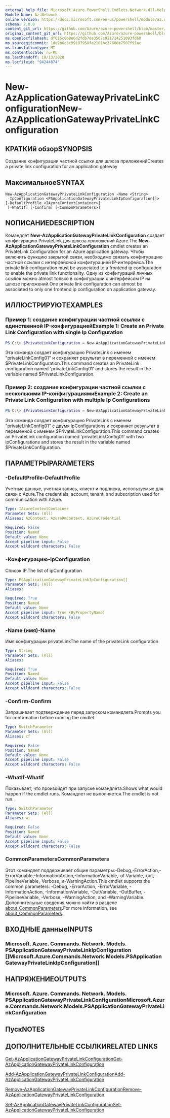 ```yaml
---
external help file: Microsoft.Azure.PowerShell.Cmdlets.Network.dll-Help.xml
Module Name: Az.Network
online version: https://docs.microsoft.com/en-us/powershell/module/az.network/new-azapplicationgatewayprivatelinkconfiguration
schema: 2.0.0
content_git_url: https://github.com/Azure/azure-powershell/blob/master/src/Network/Network/help/New-AzApplicationGatewayPrivateLinkConfiguration.md
original_content_git_url: https://github.com/Azure/azure-powershell/blob/master/src/Network/Network/help/New-AzApplicationGatewayPrivateLinkConfiguration.md
ms.openlocfilehash: df616c0b8e6d2fdb7de3567c921714251093fd60
ms.sourcegitcommit: 1de2b6c3c99197958fa2101bc37680e7507f91ac
ms.translationtype: MT
ms.contentlocale: ru-RU
ms.lasthandoff: 10/13/2020
ms.locfileid: "94244874"
---
```

# <span data-ttu-id="3a615-101">New-AzApplicationGatewayPrivateLinkConfiguration</span><span class="sxs-lookup"><span data-stu-id="3a615-101">New-AzApplicationGatewayPrivateLinkConfiguration</span></span>

## <span data-ttu-id="3a615-102">КРАТКИй обзор</span><span class="sxs-lookup"><span data-stu-id="3a615-102">SYNOPSIS</span></span>
<span data-ttu-id="3a615-103">Создание конфигурации частной ссылки для шлюза приложений</span><span class="sxs-lookup"><span data-stu-id="3a615-103">Creates a private link configuration for an application gateway</span></span>

## <span data-ttu-id="3a615-104">Максимальное</span><span class="sxs-lookup"><span data-stu-id="3a615-104">SYNTAX</span></span>

```
New-AzApplicationGatewayPrivateLinkConfiguration -Name <String>
 -IpConfiguration <PSApplicationGatewayPrivateLinkIpConfiguration[]> [-DefaultProfile <IAzureContextContainer>]
 [-WhatIf] [-Confirm] [<CommonParameters>]
```

## <span data-ttu-id="3a615-105">NОПИСАНИЕ</span><span class="sxs-lookup"><span data-stu-id="3a615-105">DESCRIPTION</span></span>
<span data-ttu-id="3a615-106">Командлет **New-AzApplicationGatewayPrivateLinkConfiguration** создает конфигурацию PrivateLink для шлюза приложений Azure.</span><span class="sxs-lookup"><span data-stu-id="3a615-106">The **New-AzApplicationGatewayPrivateLinkConfiguration** cmdlet creates an PrivateLink Configuration for an Azure application gateway.</span></span>
<span data-ttu-id="3a615-107">Чтобы включить функцию закрытой связи, необходимо связать конфигурацию частной ссылки с интерфейсной конфигурацией IP-интерфейса.</span><span class="sxs-lookup"><span data-stu-id="3a615-107">The private link configuration must be associated to a frontend ip configuration to enable the private link functionality.</span></span>
<span data-ttu-id="3a615-108">Одну из конфигураций личных ссылок можно atmost только в конфигурации с интерфейсом IP на шлюзе приложений.</span><span class="sxs-lookup"><span data-stu-id="3a615-108">One private link configuration can atmost be associated to only one frontend ip configuration on application gateway.</span></span>

## <span data-ttu-id="3a615-109">ИЛЛЮСТРИРУЮТ</span><span class="sxs-lookup"><span data-stu-id="3a615-109">EXAMPLES</span></span>

### <span data-ttu-id="3a615-110">Пример 1: создание конфигурации частной ссылки с единственной IP-конфигурацией</span><span class="sxs-lookup"><span data-stu-id="3a615-110">Example 1: Create an Private Link Configuration with single Ip Configuration</span></span>
```powershell
PS C:\> $PrivateLinkConfiguration = New-AzApplicationGatewayPrivateLinkConfiguration -Name "privateLinkConfig01" -IpConfiguration $privateLinkIpConfiguration1
```

<span data-ttu-id="3a615-111">Эта команда создает конфигурацию PrivateLink с именем "privateLinkConfig01" и сохраняет результат в переменной с именем $PrivateLinkConfiguration.</span><span class="sxs-lookup"><span data-stu-id="3a615-111">This command creates an PrivateLink configuration named 'privateLinkConfig01' and stores the result in the variable named $PrivateLinkConfiguration.</span></span>

### <span data-ttu-id="3a615-112">Пример 2: создание конфигурации частной ссылки с несколькими IP-конфигурациями</span><span class="sxs-lookup"><span data-stu-id="3a615-112">Example 2: Create an Private Link Configuration with multiple Ip Configurations</span></span>
```powershell
PS C:\> $PrivateLinkConfiguration = New-AzApplicationGatewayPrivateLinkConfiguration -Name "privateLinkConfig01" -IpConfiguration $privateLinkIpConfiguration1, $privateLinkIpConfiguration2
```

<span data-ttu-id="3a615-113">Эта команда создает конфигурацию PrivateLink с именем "privateLinkConfig01" с двумя ipConfigurations и сохраняет результат в переменной с именем $PrivateLinkConfiguration.</span><span class="sxs-lookup"><span data-stu-id="3a615-113">This command creates an PrivateLink configuration named 'privateLinkConfig01' with two ipConfigurations and stores the result in the variable named $PrivateLinkConfiguration.</span></span> 

## <span data-ttu-id="3a615-114">ПАРАМЕТРЫ</span><span class="sxs-lookup"><span data-stu-id="3a615-114">PARAMETERS</span></span>

### <span data-ttu-id="3a615-115">-DefaultProfile</span><span class="sxs-lookup"><span data-stu-id="3a615-115">-DefaultProfile</span></span>
<span data-ttu-id="3a615-116">Учетные данные, учетная запись, клиент и подписка, используемые для связи с Azure.</span><span class="sxs-lookup"><span data-stu-id="3a615-116">The credentials, account, tenant, and subscription used for communication with Azure.</span></span>

```yaml
Type: IAzureContextContainer
Parameter Sets: (All)
Aliases: AzContext, AzureRmContext, AzureCredential

Required: False
Position: Named
Default value: None
Accept pipeline input: False
Accept wildcard characters: False
```

### <span data-ttu-id="3a615-117">-Конфигурацию</span><span class="sxs-lookup"><span data-stu-id="3a615-117">-IpConfiguration</span></span>
<span data-ttu-id="3a615-118">Список IP.</span><span class="sxs-lookup"><span data-stu-id="3a615-118">The list of ipConfiguration</span></span>

```yaml
Type: PSApplicationGatewayPrivateLinkIpConfiguration[]
Parameter Sets: (All)
Aliases:

Required: True
Position: Named
Default value: None
Accept pipeline input: True (ByPropertyName)
Accept wildcard characters: False
```

### <span data-ttu-id="3a615-119">-Name (имя)</span><span class="sxs-lookup"><span data-stu-id="3a615-119">-Name</span></span>
<span data-ttu-id="3a615-120">Имя конфигурации privateLink</span><span class="sxs-lookup"><span data-stu-id="3a615-120">The name of the privateLink configuration</span></span>

```yaml
Type: String
Parameter Sets: (All)
Aliases:

Required: True
Position: Named
Default value: None
Accept pipeline input: False
Accept wildcard characters: False
```

### <span data-ttu-id="3a615-121">-Confirm</span><span class="sxs-lookup"><span data-stu-id="3a615-121">-Confirm</span></span>
<span data-ttu-id="3a615-122">Запрашивает подтверждение перед запуском командлета.</span><span class="sxs-lookup"><span data-stu-id="3a615-122">Prompts you for confirmation before running the cmdlet.</span></span>

```yaml
Type: SwitchParameter
Parameter Sets: (All)
Aliases: cf

Required: False
Position: Named
Default value: None
Accept pipeline input: False
Accept wildcard characters: False
```

### <span data-ttu-id="3a615-123">-WhatIf</span><span class="sxs-lookup"><span data-stu-id="3a615-123">-WhatIf</span></span>
<span data-ttu-id="3a615-124">Показывает, что произойдет при запуске командлета.</span><span class="sxs-lookup"><span data-stu-id="3a615-124">Shows what would happen if the cmdlet runs.</span></span>
<span data-ttu-id="3a615-125">Командлет не выполняется.</span><span class="sxs-lookup"><span data-stu-id="3a615-125">The cmdlet is not run.</span></span>

```yaml
Type: SwitchParameter
Parameter Sets: (All)
Aliases: wi

Required: False
Position: Named
Default value: None
Accept pipeline input: False
Accept wildcard characters: False
```

### <span data-ttu-id="3a615-126">CommonParameters</span><span class="sxs-lookup"><span data-stu-id="3a615-126">CommonParameters</span></span>
<span data-ttu-id="3a615-127">Этот командлет поддерживает общие параметры:-Debug,-ErrorAction,-ErrorVariable,-InformationAction,-InformationVariable,-of Variable,-out,-PipelineVariable,-Verbose, и-WarningAction.</span><span class="sxs-lookup"><span data-stu-id="3a615-127">This cmdlet supports the common parameters: -Debug, -ErrorAction, -ErrorVariable, -InformationAction, -InformationVariable, -OutVariable, -OutBuffer, -PipelineVariable, -Verbose, -WarningAction, and -WarningVariable.</span></span> <span data-ttu-id="3a615-128">Дополнительные сведения можно найти в разделе [about_CommonParameters](http://go.microsoft.com/fwlink/?LinkID=113216).</span><span class="sxs-lookup"><span data-stu-id="3a615-128">For more information, see [about_CommonParameters](http://go.microsoft.com/fwlink/?LinkID=113216).</span></span>

## <span data-ttu-id="3a615-129">ВХОДНЫЕ данные</span><span class="sxs-lookup"><span data-stu-id="3a615-129">INPUTS</span></span>

### <span data-ttu-id="3a615-130">Microsoft. Azure. Commands. Network. Models. PSApplicationGatewayPrivateLinkIpConfiguration []</span><span class="sxs-lookup"><span data-stu-id="3a615-130">Microsoft.Azure.Commands.Network.Models.PSApplicationGatewayPrivateLinkIpConfiguration[]</span></span>

## <span data-ttu-id="3a615-131">НАПРЯЖЕНИЕ</span><span class="sxs-lookup"><span data-stu-id="3a615-131">OUTPUTS</span></span>

### <span data-ttu-id="3a615-132">Microsoft. Azure. Commands. Network. Models. PSApplicationGatewayPrivateLinkConfiguration</span><span class="sxs-lookup"><span data-stu-id="3a615-132">Microsoft.Azure.Commands.Network.Models.PSApplicationGatewayPrivateLinkConfiguration</span></span>

## <span data-ttu-id="3a615-133">Пуск</span><span class="sxs-lookup"><span data-stu-id="3a615-133">NOTES</span></span>

## <span data-ttu-id="3a615-134">ДОПОЛНИТЕЛЬНЫЕ ССЫЛКИ</span><span class="sxs-lookup"><span data-stu-id="3a615-134">RELATED LINKS</span></span>

[<span data-ttu-id="3a615-135">Get-AzApplicationGatewayPrivateLinkConfiguration</span><span class="sxs-lookup"><span data-stu-id="3a615-135">Get-AzApplicationGatewayPrivateLinkConfiguration</span></span>](./Get-AzApplicationGatewayPrivateLinkConfiguration.md)

[<span data-ttu-id="3a615-136">Add-AzApplicationGatewayPrivateLinkConfiguration</span><span class="sxs-lookup"><span data-stu-id="3a615-136">Add-AzApplicationGatewayPrivateLinkConfiguration</span></span>](./Add-AzApplicationGatewayPrivateLinkConfiguration.md)

[<span data-ttu-id="3a615-137">Remove-AzApplicationGatewayPrivateLinkConfiguration</span><span class="sxs-lookup"><span data-stu-id="3a615-137">Remove-AzApplicationGatewayPrivateLinkConfiguration</span></span>](./Remove-AzApplicationGatewayPrivateLinkConfiguration.md)

[<span data-ttu-id="3a615-138">Set-AzApplicationGatewayPrivateLinkConfiguration</span><span class="sxs-lookup"><span data-stu-id="3a615-138">Set-AzApplicationGatewayPrivateLinkConfiguration</span></span>](./Set-AzApplicationGatewayPrivateLinkConfiguration.md)
